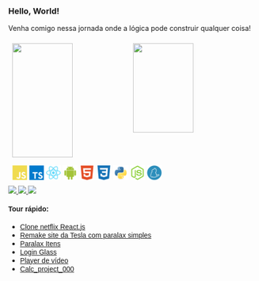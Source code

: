### Hello, World!

Venha comigo nessa jornada onde a lógica pode construir qualquer coisa!

<div style="flex-direction: row; display: flex; padding: 8px;">
    <img style="width:50%; height: 230px;" src="https://github-readme-stats.vercel.app/api/top-langs/?username=gabriel-malenowitch&layout=compact&langs_count=7&theme=dark"/>
    <img style="width:50%; height: 180px;" src="https://github-readme-stats.vercel.app/api?username=gabriel-malenowitch&show_icons=true&theme=dark&include_all_commits=true&count_private=true"/>
</div>
</div>
<div style="padding: 8px;">
    <img style="width: 30px; height: 30px;" alt="gabriel-Js" src="https://raw.githubusercontent.com/devicons/devicon/master/icons/javascript/javascript-plain.svg">
    <img style="width: 30px; height: 30px;" alt="gabriel-Typescript" src="https://raw.githubusercontent.com/devicons/devicon/master/icons/typescript/typescript-plain.svg">
    <img style="width: 30px; height: 30px;" alt="gabriel-React" src="https://raw.githubusercontent.com/devicons/devicon/master/icons/react/react-original.svg">
    <img style="width: 30px; height: 30px;" alt="gabriel-Android" src="https://raw.githubusercontent.com/devicons/devicon/master/icons/android/android-plain.svg">
    <img style="width: 30px; height: 30px;" alt="gabriel-HTML" src="https://raw.githubusercontent.com/devicons/devicon/master/icons/html5/html5-plain.svg">
    <img style="width: 30px; height: 30px;" alt="gabriel-CSS" src="https://raw.githubusercontent.com/devicons/devicon/master/icons/css3/css3-plain.svg">
    <img style="width: 30px; height: 30px;" alt="gabriel-Python" src="https://raw.githubusercontent.com/devicons/devicon/master/icons/python/python-original.svg">
    <img style="width: 30px; height: 30px;" alt="gabriel-Node" src="https://raw.githubusercontent.com/devicons/devicon/master/icons/nodejs/nodejs-plain.svg">
    <img style="width: 30px; height: 30px;" alt="gabriel-Yarn" src="https://raw.githubusercontent.com/devicons/devicon/master/icons/yarn/yarn-original.svg">
</div>

<div class="p-1">
    <a href="https://instagram.com/gabriel_malenowitch" target="_blank">
        <img src="https://img.shields.io/badge/-Instagram-%23E4405F?style=for-the-badge&logo=instagram&logoColor=white" target="_blank" />
    </a>
    <a href = "mailto:gabrielbotelhomalenowitch@gmail.com">
        <img src="https://img.shields.io/badge/-Gmail-%23333?style=for-the-badge&logo=gmail&logoColor=white" target="_blank"/>
    </a>
    <a href="https://www.linkedin.com/in/gabriel-botelho-malenowitch-9a0523214/" target="_blank">
        <img src="https://img.shields.io/badge/-LinkedIn-%230077B5?style=for-the-badge&logo=linkedin&logoColor=white" target="_blank"/>
    </a>
</div>

<!--   ![Snake animation](https://github.com/rafaballerini/rafaballerini/blob/output/github-contribution-grid-snake.svg) -->

<h4 style="font-family: sans-serif;">Tour rápido:</h4>
<ul>
    <li>
        <a style="font-family: sans-serif;" href="https://netflix-clone-by-gabriel.netlify.app/">Clone netflix React.js</a>
    </li>
    <li>
        <a style="font-family: sans-serif;" href="https://gabriel-malenowitch.github.io/Remake-Tesla-Paralax-Simples/">Remake site da Tesla com paralax simples</a>
    </li>
    <li>
        <a style="font-family: sans-serif;" href="https://gabriel-malenowitch.github.io/Paralax-Itens/">Paralax Itens</a>
    </li>
    <li>
        <a style="font-family: sans-serif;" href="https://gabriel-malenowitch.github.io/Login-Glass/">Login Glass</a>
    </li>
    <li>
        <a style="font-family: sans-serif;" href="https://gabriel-malenowitch.github.io/Player-de-video-OBJ/">Player de vídeo</a>
    </li>
    <li>
        <a style="font-family: sans-serif;" href="https://gabriel-malenowitch.github.io/Calc_project_000/">Calc_project_000</a>
    </li>
</ul>
